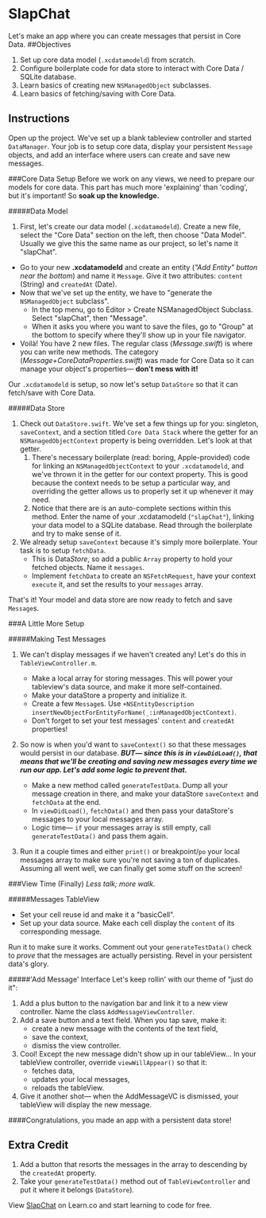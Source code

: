
SlapChat
========
Let's make an app where you can create messages that persist in Core Data.
##Objectives
1. Set up core data model (`.xcdatamodeld`) from scratch.
2. Configure boilerplate code for data store to interact with Core Data / SQLite database.
3. Learn basics of creating new `NSManagedObject` subclasses.
4. Learn basics of fetching/saving with Core Data.

## Instructions
Open up the project. We've set up a blank tableview controller and started `DataManager`. Your job is to setup core data, display your persistent `Message` objects, and add an interface where users can create and save new messages.

###Core Data Setup
Before we work on any views, we need to prepare our models for core data. 
This part has much more 'explaining' than 'coding', but it's important! So **soak up the knowledge.**

#####Data Model

1. First, let's create our data model (`.xcdatamodeld`). Create a new file, select the "Core Data" section on the left, then choose "Data Model". Usually we give this the same name as our project, so let's name it "slapChat".
- Go to your new **.xcdatamodeld** and create an entity (*"Add Entity" button near the bottom*) and name it `Message`. Give it two attributes: `content` (String) and `createdAt` (Date).
- Now that we've set up the entity, we have to "generate the `NSManagedObject` subclass". 
   - In the top menu, go to Editor > Create NSManagedObject Subclass. Select "slapChat", then "Message". 
   - When it asks you where you want to save the files, go to "Group" at the bottom to specify where they'll show up in your file navigator. 
- Voilà! You have 2 new files. The regular class (*Message.swift*) is where you can write new methods. The category (*Message+CoreDataProperties.swift*) was made for Core Data so it can manage your object's properties— **don't mess with it!**

Our `.xcdatamodeld` is setup, so now let's setup `DataStore` so that it can fetch/save with Core Data. 

#####Data Store

1. Check out `DataStore.swift`. We've set a few things up for you: singleton, `saveContext`, and a section titled `Core Data Stack` where the getter for an `NSManagedObjectContext` property is being overridden. Let's look at that getter.
   1. There's necessary boilerplate (read: boring, Apple-provided) code for linking an `NSManagedObjectContext` to your `.xcdatamodeld`, and we've thrown it in the getter for our context property. This is good because the context needs to be setup a particular way, and overriding the getter allows us to properly set it up whenever it may need.
   2. Notice that there are is an auto-complete sections within this method. Enter the name of your .xcdatamodeld (`"slapChat"`), linking your data model to a SQLite database. Read through the boilerplate and try to make sense of it.
3. We already setup `saveContext` because it's simply more boilerplate. Your task is to setup `fetchData`.
   - This is Data*Store*, so add a public `Array` property to hold your fetched objects. Name it `messages`.
   - Implement `fetchData` to create an `NSFetchRequest`, have your context `execute` it, and set the results to your `messages` array.
 
That's it! Your model and data store are now ready to fetch and save `Message`s.

###A Little More Setup

#####Making Test Messages

1. We can't display messages if we haven't created any! Let's do this in `TableViewController.m`.
    - Make a local array for storing messages. This will power your tableview's data source, and make it more self-contained.
	- Make your dataStore a property and initialize it. 
	- Create a few `Message`s. Use `+NSEntityDescription insertNewObjectForEntityForName(_:inManagedObjectContext)`. 
	- Don't forget to set your test messages' `content` and `createdAt` properties! 
2. So now is when you'd want to `saveContext()` so that these messages would persist in our database. ***BUT— since this is in `viewDidLoad()`, that means that we'll be creating and saving new messages *every time we run our app*. Let's add some logic to prevent that.***
    - Make a new method called `generateTestData`. Dump all your message creation in there, and make your dataStore `saveContext` and `fetchData` at the end. 
    - In `viewDidLoad()`, `fetchData()` and then pass your dataStore's messages to your local messages array.
    - Logic time— `if`  your messages array is still empty, call `generateTestData()` and pass them again.

3. Run it a couple times and either `print()` or breakpoint/`po` your local messages array to make sure you're not saving a ton of duplicates. Assuming all went well, we can finally get some stuff on the screen!

###View Time (Finally)
*Less talk; more walk.*

#####Messages TableView
- Set your cell reuse id and make it a "basicCell".
- Set up your data source. Make each cell display the `content` of its corresponding message.

Run it to make sure it works. Comment out your `generateTestData()` check to *prove* that the messages are actually persisting. Revel in your persistent data's glory. 

#####'Add Message' Interface
Let's keep rollin' with our theme of "just do it":

  1. Add a plus button to the navigation bar and link it to a new view controller. Name the class `AddMessageViewController`.
  2. Add a save button and a text field. When you tap save, make it:
     -  create a new message with the contents of the text field,
     -  save the context,
     -  dismiss the view controller.
  3. Cool! Except the new message didn't show up in our tableView... In your tableView controller, override `viewWillAppear()` so that it:     
     - fetches data, 
     - updates your local messages, 
     - reloads the tableView.   
  4. Give it another shot— when the AddMessageVC is dismissed, your tableView will display the new message.

####Congratulations, you made an app with a persistent data store!

## Extra Credit

  1. Add a button that resorts the messages in the array to descending by the `createdAt` property.
  2. Take your `generateTestData()` method out of `TableViewController` and put it where it belongs (`DataStore`).

<p data-visibility='hidden'>View <a href='https://learn.co/lessons/slapchat-add' title='SlapChat'>SlapChat</a> on Learn.co and start learning to code for free.</p>
